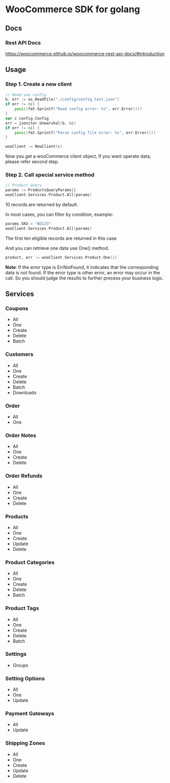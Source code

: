 WooCommerce SDK for golang
==========================

## Docs

### Rest API Docs

https://woocommerce.github.io/woocommerce-rest-api-docs/#introduction

## Usage

### Step 1. Create a new client

```go
// Read you config
b, err := os.ReadFile("./config/config_test.json")
if err != nil {
    panic(fmt.Sprintf("Read config error: %s", err.Error()))
}
var c config.Config
err = jsoniter.Unmarshal(b, &c)
if err != nil {
    panic(fmt.Sprintf("Parse config file error: %s", err.Error()))
}

wooClient := NewClient(c)
```

Now you get a wooCommerce client object, If you want operate data, please refer second step.

### Step 2. Call special service method

```go
// Product Query
params := ProductsQueryParams{}
wooClient.Services.Product.All(params)
```

10 records are returned by default.

In most cases, you can filter by condition, example:

```go
params.SKU = "NO123"
wooClient.Services.Product.All(params)
```

The first ten eligible records are returned in this case

And you can retrieve one data use One() method.

```go
product, err := wooClient.Services.Product.One(1)
```

**Note**: If the error type is ErrNotFound, it indicates that the corresponding data is not found. If the error type is other error, an error may occur in the call. So you should judge the results to further process your business logic.

## Services

### Coupons

- All
- One
- Create
- Delete
- Batch

### Customers

- All
- One
- Create
- Delete
- Batch
- Downloads

### Order

- All
- One

### Order Notes

- All
- One
- Create
- Delete

### Order Refunds

- All
- One
- Create
- Delete

### Products

- All
- One
- Create
- Update
- Delete

### Product Categories

- All
- One
- Create
- Delete
- Batch

### Product Tags

- All
- One
- Create
- Delete
- Batch

### Settings

- Groups

### Setting Options

- All
- One
- Update

### Payment Gateways

- All
- Update

### Shipping Zones

- All
- One
- Create
- Update
- Delete
